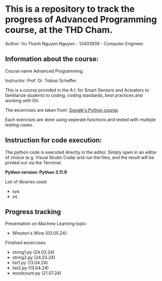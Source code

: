 # This is a repository to track the progress of Advanced Programming course, at the THD Cham.
Author: Vu Thanh Nguyen Nguyen - 12403939 - Computer Engineer.

## Information about the course:
Course name Advanced Programming.

Instructor: Prof. Dr. Tobias Schaffer.

This is a course provided in the A.I. for Smart Sensors and Actuators to familiarize students to coding, coding standards, best practices and working with Git.

The excercises are taken from: [Google's Python course](https://developers.google.com/edu/python/).

Each exercises are done using seperate functions and tested with multiple testing cases.

## Instruction for code execution:
The python code is executed directly in the editor. Simply open in an editor of choice (e.g. Visual Studio Code) and run the files, and the result will be printed out via the Terminal.

**Python version: Python 3.11.9**

List of libraries used:
- sys
- os

## Progress tracking
Presentation on Machine Learning topic:
- Winston's Wine (03.05.24):

Finished excercises:
- string1.py (24.03.24)
- string2.py (24.03.24)
- list1.py (13.04.24)
- list2.py (13.04.24)
- wordcount.py (21.07.24)
